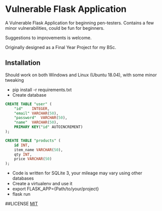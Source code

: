 # Vulnerable Flask Application
A Vulnerable Flask Application for beginning pen-testers. 
Contains a few minor vulnerabilities, could be fun for beginners.

Suggestions to improvements is welcome.

Originally designed as a Final Year Project for my BSc.


## Installation
Should work on both Windows and Linux (Ubuntu 18.04), with some minor tweaking
* pip install -r requirements.txt
* Create database
```sql
CREATE TABLE "user" (
	"id"	INTEGER,
	"email"	VARCHAR(50),
	"password"	VARCHAR(50),
	"name"	VARCHAR(50),
	PRIMARY KEY("id" AUTOINCREMENT)
);
```

```sql
CREATE TABLE "products" (
	id INT,
	item_name VARCHAR(50),
	qty INT,
	price VARCHAR(50)
);
```
* Code is written for SQLite 3, your mileage may vary using other databases
* Create a virtualenv and use it
* export FLASK_APP={Path/to/your/project}
* flask run

##LICENSE
[MIT](https://github.com/JFalnes/vulnerable_flask_application/blob/master/LICENSE)
